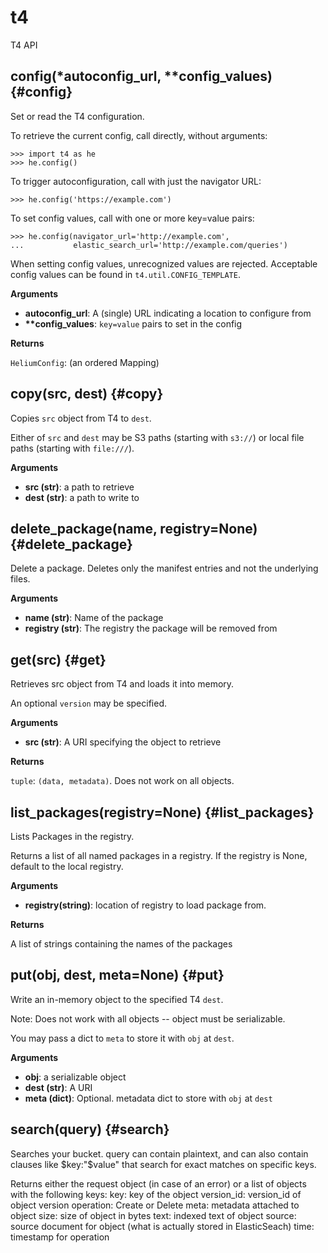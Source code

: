 
# t4
T4 API

## config(\*autoconfig\_url, \*\*config\_values)  {#config}
Set or read the T4 configuration.

To retrieve the current config, call directly, without arguments:

    >>> import t4 as he
    >>> he.config()

To trigger autoconfiguration, call with just the navigator URL:

    >>> he.config('https://example.com')

To set config values, call with one or more key=value pairs:

    >>> he.config(navigator_url='http://example.com',
    ...           elastic_search_url='http://example.com/queries')

When setting config values, unrecognized values are rejected.  Acceptable
config values can be found in `t4.util.CONFIG_TEMPLATE`.

__Arguments__

* __autoconfig_url__:  A (single) URL indicating a location to configure from
* __**config_values__:  `key=value` pairs to set in the config

__Returns__

`HeliumConfig`: (an ordered Mapping)


## copy(src, dest)  {#copy}

Copies ``src`` object from T4 to ``dest``.

Either of ``src`` and ``dest`` may be S3 paths (starting with ``s3://``)
or local file paths (starting with ``file:///``).

__Arguments__

* __src (str)__:  a path to retrieve
* __dest (str)__:  a path to write to


## delete\_package(name, registry=None)  {#delete\_package}

Delete a package. Deletes only the manifest entries and not the underlying files.

__Arguments__

* __name (str)__:  Name of the package
* __registry (str)__:  The registry the package will be removed from


## get(src)  {#get}
Retrieves src object from T4 and loads it into memory.

An optional ``version`` may be specified.

__Arguments__

* __src (str)__:  A URI specifying the object to retrieve

__Returns__

`tuple`: ``(data, metadata)``.  Does not work on all objects.


## list\_packages(registry=None)  {#list\_packages}
Lists Packages in the registry.

Returns a list of all named packages in a registry.
If the registry is None, default to the local registry.

__Arguments__

* __registry(string)__:  location of registry to load package from.

__Returns__

A list of strings containing the names of the packages


## put(obj, dest, meta=None)  {#put}
Write an in-memory object to the specified T4 ``dest``.

Note:
    Does not work with all objects -- object must be serializable.

You may pass a dict to ``meta`` to store it with ``obj`` at ``dest``.

__Arguments__

* __obj__:  a serializable object
* __dest (str)__:  A URI
* __meta (dict)__:  Optional. metadata dict to store with ``obj`` at ``dest``


## search(query)  {#search}

Searches your bucket. query can contain plaintext, and can also contain clauses
like $key:"$value" that search for exact matches on specific keys.

Returns either the request object (in case of an error) or a list of objects with the following keys:
    key: key of the object
    version_id: version_id of object version
    operation: Create or Delete
    meta: metadata attached to object
    size: size of object in bytes
    text: indexed text of object
    source: source document for object (what is actually stored in ElasticSeach)
    time: timestamp for operation

